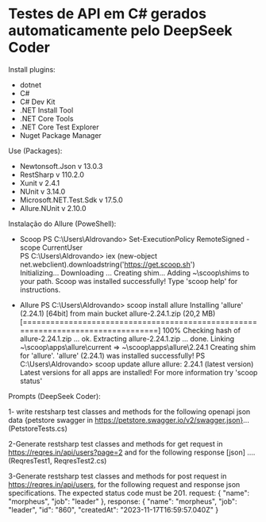 # Testes de API em C# gerados automaticamente pelo DeepSeek Coder

Install plugins:
- dotnet
- C#
- C# Dev Kit
- .NET Install Tool
- .NET Core Tools
- .NET Core Test Explorer
- Nuget Package Manager

Use (Packages):
- Newtonsoft.Json v 13.0.3
- RestSharp v 110.2.0
- Xunit v 2.4.1
- NUnit v 3.14.0
- Microsoft.NET.Test.Sdk v 17.5.0
- Allure.NUnit v 2.10.0

Instalação do Allure (PoweShell):
- Scoop
PS C:\Users\Aldrovando> Set-ExecutionPolicy RemoteSigned -scope CurrentUser                                             
PS C:\Users\Aldrovando> iex (new-object net.webclient).downloadstring('https://get.scoop.sh')                           
Initializing...
Downloading ...
Creating shim...
Adding ~\scoop\shims to your path.
Scoop was installed successfully!
Type 'scoop help' for instructions.

- Allure
PS C:\Users\Aldrovando> scoop install allure
Installing 'allure' (2.24.1) [64bit] from main bucket
allure-2.24.1.zip (20,2 MB) [=================================================================================] 100%
Checking hash of allure-2.24.1.zip ... ok.
Extracting allure-2.24.1.zip ... done.
Linking ~\scoop\apps\allure\current => ~\scoop\apps\allure\2.24.1
Creating shim for 'allure'.
'allure' (2.24.1) was installed successfully!
PS C:\Users\Aldrovando> scoop update allure
allure: 2.24.1 (latest version)
Latest versions for all apps are installed! For more information try 'scoop status'


Prompts (DeepSeek Coder):

1- write restsharp test classes and methods for the following openapi json data {petstore swagger in https://petstore.swagger.io/v2/swagger.json}... (PetstoreTests.cs)

2-Generate restsharp test classes and methods for get request in https://reqres.in/api/users?page=2 and for the following response [json] ....(ReqresTest1, ReqresTest2.cs)

3-Generate restsharp test classes and methods for post request in https://reqres.in/api/users, for the following request and response json specifications. The expected status code must be 201. request: {
    "name": "morpheus",
    "job": "leader"
}, response: {
    "name": "morpheus",
    "job": "leader",
    "id": "860",
    "createdAt": "2023-11-17T16:59:57.040Z"
}